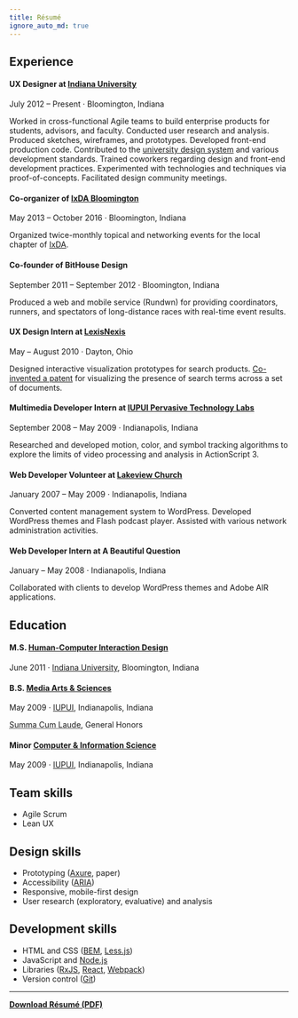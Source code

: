 ```yaml
---
title: Résumé
ignore_auto_md: true
---
```


<div class="Article-row">

<div class="Article-column">

<md>

## Experience

#### UX Designer at [Indiana University](https://uits.iu.edu/)

<time datetime="2012-07">July 2012</time> &ndash; Present
&middot;
Bloomington, Indiana

Worked in cross-functional Agile teams to build enterprise products for students, advisors, and faculty.
Conducted user research and analysis.
Produced sketches, wireframes, and prototypes.
Developed front-end production code.
Contributed to the [university design system](https://rivet.iu.edu/) and various development standards.
Trained coworkers regarding design and front-end development practices.
Experimented with technologies and techniques via proof-of-concepts.
Facilitated design community meetings.

#### Co-organizer of [IxDA Bloomington](https://www.facebook.com/ixdabloomington)

<time datetime="2013-05">May 2013</time> &ndash; <time datetime="2016-10">October 2016</time>
&middot;
Bloomington, Indiana

Organized twice-monthly topical and networking events for the local chapter of
[IxDA](https://ixda.org 'Interaction Design Association').

#### Co-founder of BitHouse Design

<time datetime="2011-09">September 2011</time> &ndash; <time datetime="2012-09">September 2012</time>
&middot;
Bloomington, Indiana

Produced a web and mobile service (Rundwn) for providing coordinators,
runners, and spectators of long-distance races with real-time event results.

#### UX Design Intern at [LexisNexis](https://www.lexisnexis.com)

<time datetime="2010-05">May</time> &ndash; <time datetime="2010-08">August 2010</time>
&middot;
Dayton, Ohio

Designed interactive visualization prototypes
for search products. [Co-invented a patent](https://www.google.com/patents/US8874569) for visualizing the presence of search terms across a set of documents.

#### Multimedia Developer Intern at [IUPUI Pervasive Technology Labs](https://pti.iu.edu/)

<time datetime="2008-09">September 2008</time> &ndash; <time datetime="2009-05">May 2009</time>
&middot;
Indianapolis, Indiana

Researched and developed motion, color, and symbol tracking algorithms to explore
the limits of video processing and analysis in ActionScript 3.

#### Web Developer Volunteer at [Lakeview Church](http://www.lakeviewchurch.org)

<time datetime="2007-01">January 2007</time> &ndash; <time datetime="2009-05">May 2009</time>
&middot;
Indianapolis, Indiana

Converted content management system to WordPress.
Developed WordPress themes and Flash podcast player.
Assisted with various network administration activities.

#### Web Developer Intern at A Beautiful Question

<time datetime="2008-01">January</time> &ndash; <time datetime="2008-05">May 2008</time>
&middot;
Indianapolis, Indiana

Collaborated with clients to develop WordPress themes and Adobe AIR
applications.

## Education

#### M.S. [Human-Computer Interaction Design](https://www.sice.indiana.edu/graduate/degrees/informatics/hcid/)

<time datetime="2011-06">June 2011</time>
&middot;
[Indiana University](https://iu.edu),
Bloomington, Indiana

#### B.S. [Media Arts & Sciences](https://soic.iupui.edu/undergraduate/degrees/media-arts/)

<time datetime="2009-05">May 2009</time>
&middot;
[IUPUI](https://iupui.edu),
Indianapolis, Indiana

<abbr title="With Highest Honors">Summa Cum Laude</abbr>,
General Honors

#### Minor [Computer & Information Science](https://cs.iupui.edu)

<time datetime="2009-05">May 2009</time>
&middot;
[IUPUI](https://iupui.edu),
Indianapolis, Indiana

</md>

</div>

<div class="Article-column Article-column--half">

<md>

## Team skills

- Agile Scrum
- Lean UX

## Design skills

- Prototyping ([Axure](https://www.axure.com/), paper)
- Accessibility ([ARIA](https://www.w3.org/TR/html-aria/))
- Responsive, mobile-first design
- User research (exploratory, evaluative) and analysis

## Development skills

- HTML and CSS ([BEM](/talks/architecting-css/ 'Block Element Modifier'), [Less.js](http://lesscss.org/))
- JavaScript and [Node.js](https://nodejs.org/)
- Libraries ([RxJS](https://github.com/ReactiveX/rxjs), [React](https://facebook.github.io/react/), [Webpack](https://webpack.github.io/))
- Version control ([Git](https://git-scm.com/))

***

[<b>Download Résumé (PDF)</b>](/basham-resume.pdf)

</md>

</div>

</div>
